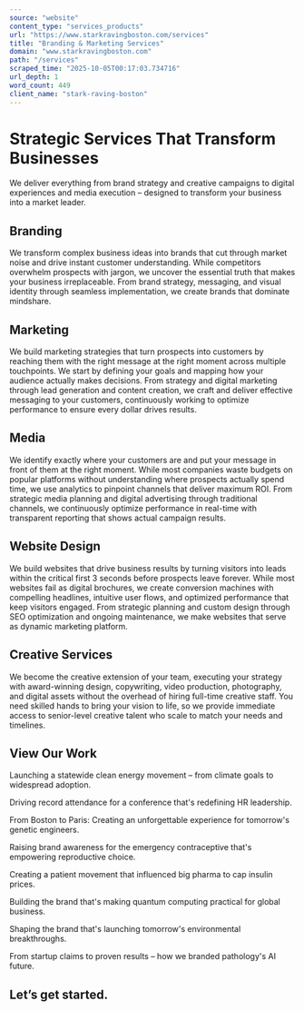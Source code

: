 ```yaml
---
source: "website"
content_type: "services_products"
url: "https://www.starkravingboston.com/services"
title: "Branding & Marketing Services"
domain: "www.starkravingboston.com"
path: "/services"
scraped_time: "2025-10-05T00:17:03.734716"
url_depth: 1
word_count: 449
client_name: "stark-raving-boston"
---
```


# Strategic Services That Transform Businesses

We deliver everything from brand strategy and creative campaigns to digital experiences and media execution – designed to transform your business into a market leader.

## Branding

We transform complex business ideas into brands that cut through market noise and drive instant customer understanding. While competitors overwhelm prospects with jargon, we uncover the essential truth that makes your business irreplaceable. From brand strategy, messaging, and visual identity through seamless implementation, we create brands that dominate mindshare.

## Marketing

We build marketing strategies that turn prospects into customers by reaching them with the right message at the right moment across multiple touchpoints. We start by defining your goals and mapping how your audience actually makes decisions. From strategy and digital marketing through lead generation and content creation, we craft and deliver effective messaging to your customers, continuously working to optimize performance to ensure every dollar drives results.

## Media

We identify exactly where your customers are and put your message in front of them at the right moment. While most companies waste budgets on popular platforms without understanding where prospects actually spend time, we use analytics to pinpoint channels that deliver maximum ROI. From strategic media planning and digital advertising through traditional channels, we continuously optimize performance in real-time with transparent reporting that shows actual campaign results.

## Website Design

We build websites that drive business results by turning visitors into leads within the critical first 3 seconds before prospects leave forever. While most websites fail as digital brochures, we create conversion machines with compelling headlines, intuitive user flows, and optimized performance that keep visitors engaged. From strategic planning and custom design through SEO optimization and ongoing maintenance, we make websites that serve as dynamic marketing platform.

## Creative Services

We become the creative extension of your team, executing your strategy with award-winning design, copywriting, video production, photography, and digital assets without the overhead of hiring full-time creative staff. You need skilled hands to bring your vision to life, so we provide immediate access to senior-level creative talent who scale to match your needs and timelines.

## View Our Work

Launching a statewide clean energy movement – from climate goals to widespread adoption.

Driving record attendance for a conference that's redefining HR leadership.

From Boston to Paris: Creating an unforgettable experience for tomorrow's genetic engineers.

Raising brand awareness for the emergency contraceptive that's empowering reproductive choice.

Creating a patient movement that influenced big pharma to cap insulin prices.

Building the brand that's making quantum computing practical for global business.

Shaping the brand that's launching tomorrow's environmental breakthroughs.

From startup claims to proven results – how we branded pathology's AI future.

## Let’s get started.